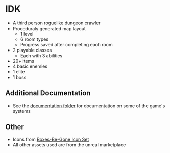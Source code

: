# IDK
- A third person roguelike dungeon crawler
- Proceduraly generated map layout
  - 1 level
  - 6 room types
  - Progress saved after completing each room
- 2 playable classes
  - Each with 3 abilities
- 20+ items
- 4 basic enemies
- 1 elite
- 1 boss

## Additional Documentation
- See the [documentation folder](./Documentation/) for documentation on some of the game's systems

## Other
- Icons from [Boxes-Be-Gone Icon Set](https://thewristbandit.itch.io/boxes-be-gone)
- All other assets used are from the unreal marketplace

